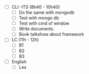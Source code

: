 
- [ ] CLI -ITS (8h40 - 10h40)
	- [ ] Do the same with mongodb
	- [ ] Test with mongo db
	- [ ] Test with cmd of window
	- [ ] Write documents
	- [ ] Book talkshow about framework 
- [ ] LC (11h - 12h)
	- [ ] B1
	- [ ] B2
	- [ ] B3
- [ ] English
	- [ ] Les